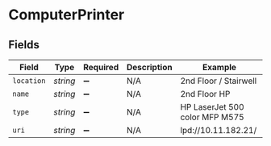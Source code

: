 # ComputerPrinter


## Fields

| Field                          | Type                           | Required                       | Description                    | Example                        |
| ------------------------------ | ------------------------------ | ------------------------------ | ------------------------------ | ------------------------------ |
| `location`                     | *string*                       | :heavy_minus_sign:             | N/A                            | 2nd Floor / Stairwell          |
| `name`                         | *string*                       | :heavy_minus_sign:             | N/A                            | 2nd Floor HP                   |
| `type`                         | *string*                       | :heavy_minus_sign:             | N/A                            | HP LaserJet 500 color MFP M575 |
| `uri`                          | *string*                       | :heavy_minus_sign:             | N/A                            | lpd://10.11.182.21/            |